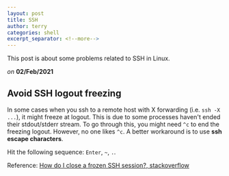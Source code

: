 ```yaml
---
layout: post
title: SSH
author: terry
categories: shell
excerpt_separator: <!--more-->
---
```


This post is about some problems related to SSH in Linux.
<!--more-->

*on* **02/Feb/2021**

## Avoid SSH logout freezing

In some cases when you ssh to a remote host with X forwarding (i.e. `ssh -X ...`), it might freeze at logout. This is due to some processes haven't ended their stdout/stderr stream. To go through this, you might need `^c` to end the freezing logout. However, no one likes `^c`. A better workaround is to use **ssh escape characters**.

Hit the following sequence: `Enter`, `~`, `.`.

Reference: [How do I close a frozen SSH session?, stackoverflow](https://stackoverflow.com/questions/28981112/how-do-i-close-a-frozen-ssh-session)
